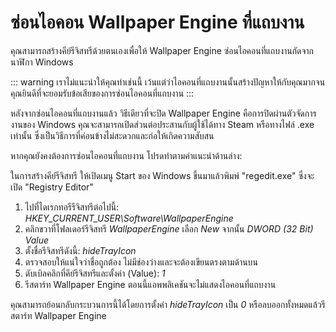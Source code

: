 # ซ่อนไอคอน Wallpaper Engine ที่แถบงาน

คุณสามารถสร้างคีย์รีจิสทรีด้วยตนเองเพื่อให้ Wallpaper Engine ซ่อนไอคอนที่แถบงานถัดจากนาฬิกา Windows

::: warning
เราไม่แนะนำให้คุณทำเช่นนี้ เว้นแต่ว่าไอคอนที่แถบงานนั้นสร้างปัญหาให้กับคุณมากจนคุณยินดีที่จะยอมรับข้อเสียของการซ่อนไอคอนที่แถบงาน
:::

หลังจากซ่อนไอคอนที่แถบงานแล้ว วิธีเดียวที่จะปิด Wallpaper Engine คือการปิดผ่านตัวจัดการงานของ Windows คุณจะสามารถเปิดส่วนต่อประสานกับผู้ใช้ได้ทาง Steam หรือทางไฟล์ .exe เท่านั้น ซึ่งเป็นวิธีการที่ค่อนข้างไม่สะดวกและก่อให้เกิดความสับสน

หากคุณยังคงต้องการซ่อนไอคอนที่แถบงาน โปรดทำตามคำแนะนำด้านล่าง:

ในการสร้างคีย์รีจิสทรี ให้เปิดเมนู Start ของ Windows ขึ้นมาแล้วพิมพ์ "regedit.exe" ซึ่งจะเปิด "Registry Editor"

1. ไปที่ไดเรกทอรีรีจิสทรีต่อไปนี้: *HKEY_CURRENT_USER\Software\WallpaperEngine*
2. คลิกขวาที่โฟลเดอร์รีจิสทรี *WallpaperEngine* เลือก *New* จากนั้น *DWORD (32 Bit) Value*
3. ตั้งชื่อรีจิสทรีดังนี้: *hideTrayIcon*
4. ตรวจสอบให้แน่ใจว่าชื่อถูกต้อง ไม่มีช่องว่างและจะต้องเขียนตรงตามด้านบน
5. ดับเบิลคลิกที่คีย์รีจิสทรีและตั้งค่า (Value): *1*
6. รีสตาร์ท Wallpaper Engine ตอนนี้แอพพลิเคชันจะไม่แสดงไอคอนที่แถบงาน

คุณสามารถย้อนกลับกระบวนการนี้ได้โดยการตั้งค่า *hideTrayIcon* เป็น *0* หรือลบออกทั้งหมดแล้วรีสตาร์ท Wallpaper Engine 
